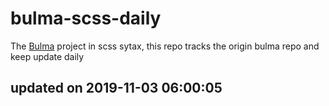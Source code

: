 # bulma-scss-daily

The [Bulma](https://bulma.io/) project in scss sytax, this repo tracks the origin bulma repo and keep update daily

## updated on 2019-11-03 06:00:05
